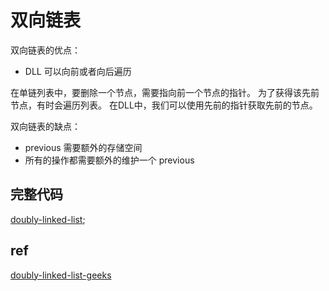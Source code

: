 # 双向链表

双向链表的优点：
- DLL 可以向前或者向后遍历

在单链列表中，要删除一个节点，需要指向前一个节点的指针。 为了获得该先前节点，有时会遍历列表。
在DLL中，我们可以使用先前的指针获取先前的节点。

双向链表的缺点：
- previous 需要额外的存储空间
- 所有的操作都需要额外的维护一个 previous

## 完整代码

[doubly-linked-list](../../code/linked-list/doubly-linked-list.ts ':include :type=code typescript');

## ref

[doubly-linked-list-geeks](https://www.geeksforgeeks.org/doubly-linked-list/)
